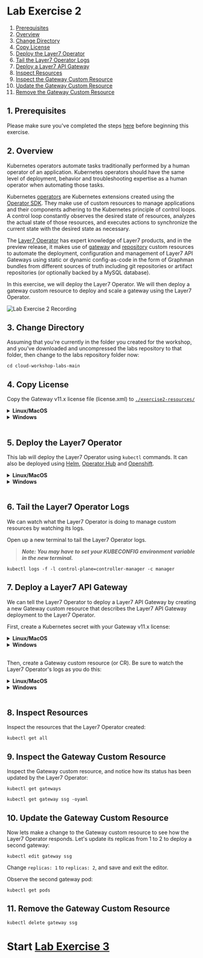 # Lab Exercise 2

1. [Prerequisites](#1-prerequisites)
1. [Overview](#2-overview)
1. [Change Directory](#3-change-directory)
1. [Copy License](#4-copy-license)
1. [Deploy the Layer7 Operator](#5-deploy-the-layer7-operator)
1. [Tail the Layer7 Operator Logs](#6-tail-the-layer7-operator-logs)
1. [Deploy a Layer7 API Gateway](#7-deploy-a-layer7-api-gateway)
1. [Inspect Resources](#8-inspect-resourcesw)
1. [Inspect the Gateway Custom Resource](#9-inspect-the-gateway-custom-resource)
1. [Update the Gateway Custom Resource](#10-update-the-gateway-custom-resource)
1. [Remove the Gateway Custom Resource](#11-remove-the-gateway-custom-resource)

## 1. Prerequisites

Please make sure you've completed the steps [here](./readme.md) before beginning this exercise.

## 2. Overview

Kubernetes operators automate tasks traditionally performed by a human operator of an application. Kubernetes operators should have the same level of deployment, behavior and troubleshooting expertise as a human operator when automating those tasks.

Kubernetes [operators](https://kubernetes.io/docs/concepts/extend-kubernetes/operator/) are Kubernetes extensions created using the [Operator SDK](https://github.com/operator-framework/operator-sdk). They make use of custom resources to manage applications and their components adhering to the Kubernetes principle of control loops. A control loop constantly observes the desired state of resources, analyzes the actual state of those resources, and executes actions to synchronize the current state with the desired state as necessary.

The [Layer7 Operator](https://github.com/CAAPIM/layer7-operator/wiki/Getting-Started) has expert knowledge of Layer7 products, and in the preview release, it makes use of [gateway](https://github.com/CAAPIM/layer7-operator/wiki/Gateway-Custom-Resource) and [repository](https://github.com/CAAPIM/layer7-operator/wiki/Repository-Custom-Resource) custom resources to automate the deployment, configuration and management of Layer7 API Gateways using static or dynamic config-as-code in the form of Graphman bundles from different sources of truth including git repositories or artifact repositories (or optionally backed by a MySQL database).

In this exercise, we will deploy the Layer7 Operator. We will then deploy a gateway custom resource to deploy and scale a gateway using the Layer7 Operator.

![Lab Exercise 2 Recording](https://youtu.be/grVKTUTavA8)

## 3. Change Directory

Assuming that you're currently in the folder you created for the workshop, and you've downloaded and uncompressed the labs repository to that folder, then change to the labs repository folder now:

```
cd cloud-workshop-labs-main
```

## 4. Copy License

Copy the Gateway v11.x license file (license.xml) to [`./exercise2-resources/`](./exercise2-resources/)

<details>
  <summary><b>Linux/MacOS</b></summary>

  ```
  cp ../license.xml ./exercise2-resources
  ```
</details>
<details>
  <summary><b>Windows</b></summary>

  ```
  copy ..\license.xml .\exercise2-resources
  ```
</details>
<br/>

## 5. Deploy the Layer7 Operator

This lab will deploy the Layer7 Operator using `kubectl` commands. It can also be deployed using [Helm](https://github.com/CAAPIM/layer7-operator/tree/main/charts/layer7-operator), [Operator Hub](https://operatorhub.io/operator/layer7-operator) and [Openshift](https://docs.openshift.com/container-platform/4.15/operators/understanding/olm-understanding-operatorhub.html).

<details>
  <summary><b>Linux/MacOS</b></summary>

  ```
  kubectl apply -f ./layer7-operator/rbac.yaml
  ```
  ```
  kubectl apply -f ./layer7-operator/operator.yaml
  ```
</details>
<details>
  <summary><b>Windows</b></summary>

  ```
  kubectl apply -f layer7-operator\rbac.yaml
  ```
  ```  
  kubectl apply -f layer7-operator\operator.yaml
  ```
</details>
<br/>

## 6. Tail the Layer7 Operator Logs

We can watch what the Layer7 Operator is doing to manage custom resources by watching its logs.

Open up a new terminal to tail the Layer7 Operator logs.

> _**Note: You may have to set your KUBECONFIG environment variable in the new terminal.**_

```
kubectl logs -f -l control-plane=controller-manager -c manager
```

## 7. Deploy a Layer7 API Gateway

We can tell the Layer7 Operator to deploy a Layer7 API Gateway by creating a new Gateway custom resource that describes the Layer7 API Gateway deployment to the Layer7 Operator.

First, create a Kubernetes secret with your Gateway v11.x license:
<details>
  <summary><b>Linux/MacOS</b></summary>

  ```
  kubectl create secret generic gateway-license --from-file=./exercise2-resources/license.xml
  ```
</details>
<details>
  <summary><b>Windows</b></summary>

  ```
  kubectl create secret generic gateway-license --from-file=exercise2-resources\license.xml
  ```
</details>
<br/>

Then, create a Gateway custom resource (or CR). Be sure to watch the Layer7 Operator's logs as you do this:
<details>
  <summary><b>Linux/MacOS</b></summary>

  ```
  kubectl apply -f ./exercise2-resources/gateway.yaml
  ```
</details>
<details>
  <summary><b>Windows</b></summary>

  ```
  kubectl apply -f exercise2-resources\gateway.yaml
  ```
</details>
<br/>

## 8. Inspect Resources

Inspect the resources that the Layer7 Operator created:

```
kubectl get all
```

## 9. Inspect the Gateway Custom Resource

Inspect the Gateway custom resource, and notice how its status has been updated by the Layer7 Operator:

```
kubectl get gateways
```
```
kubectl get gateway ssg -oyaml
```

## 10. Update the Gateway Custom Resource

Now lets make a change to the Gateway custom resource to see how the Layer7 Operator responds. Let's update its replicas from 1 to 2 to deploy a second gateway:

```
kubectl edit gateway ssg
```
Change `replicas: 1` to `replicas: 2`, and save and exit the editor.

Observe the second gateway pod:
```
kubectl get pods
```

## 11. Remove the Gateway Custom Resource

```
kubectl delete gateway ssg
```

# Start [Lab Exercise 3](./lab-exercise3.md)
